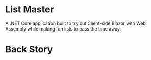 # List Master
A .NET Core application built to try out Client-side Blazor with Web Assembly while making fun lists to pass the time away.

Back Story
==========